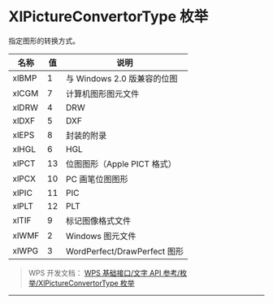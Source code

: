 # XlPictureConvertorType 枚举

指定图形的转换方式。

| 名称  | 值  | 说明                         |
|-------|-----|------------------------------|
| xlBMP | 1   | 与 Windows 2.0 版兼容的位图  |
| xlCGM | 7   | 计算机图形图元文件           |
| xlDRW | 4   | DRW                          |
| xlDXF | 5   | DXF                          |
| xlEPS | 8   | 封装的附录                   |
| xlHGL | 6   | HGL                          |
| xlPCT | 13  | 位图图形（Apple PICT 格式）  |
| xlPCX | 10  | PC 画笔位图图形              |
| xlPIC | 11  | PIC                          |
| xlPLT | 12  | PLT                          |
| xlTIF | 9   | 标记图像格式文件             |
| xlWMF | 2   | Windows 图元文件             |
| xlWPG | 3   | WordPerfect/DrawPerfect 图形 |

> WPS 开发文档： [WPS 基础接口/文字 API 参考/枚举/XlPictureConvertorType 枚举](https://qn.cache.wpscdn.cn/encs/doc/office_v19/topics/WPS%20%E5%9F%BA%E7%A1%80%E6%8E%A5%E5%8F%A3/%E6%96%87%E5%AD%97%20API%20%E5%8F%82%E8%80%83/%E6%9E%9A%E4%B8%BE/XlPictureConvertorType%20%E6%9E%9A%E4%B8%BE.html)

------------------------------------------------------------------------
